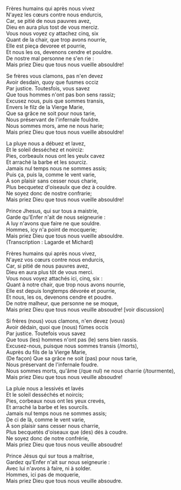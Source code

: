 Frères humains qui après nous vivez    
N'ayez les cœurs contre nous endurcis,    
Car, se pitié de nous pauvres avez,    
Dieu en aura plus tost de vous merciz.    
Vous nous voyez cy attachez cinq, six    
Quant de la chair, que trop avons nourrie,    
Elle est pieça devoree et pourrie,    
Et nous les os, devenons cendre et pouldre.    
De nostre mal personne ne s'en rie :    
Mais priez Dieu que tous nous vueille absouldre!    
    
Se frères vous clamons, pas n'en devez    
Avoir desdain, quoy que fusmes occiz    
Par justice. Toutesfois, vous savez    
Que tous hommes n'ont pas bon sens rassiz;    
Excusez nous, puis que sommes transis,    
Envers le filz de la Vierge Marie,    
Que sa grâce ne soit pour nous tarie,    
Nous préservant de l'infernale fouldre.    
Nous sommes mors, ame ne nous harie;    
Mais priez Dieu que tous nous vueille absouldre!    
    
La pluye nous a débuez et lavez,    
Et le soleil desséchez et noirciz:    
Pies, corbeaulx nous ont les yeulx cavez    
Et arraché la barbe et les sourciz.    
Jamais nul temps nous ne sommes assis;    
Puis ça, puis la, comme le vent varie,    
À son plaisir sans cesser nous charie,    
Plus becquetez d'oiseaulx que dez à couldre.    
Ne soyez donc de nostre confrarie;    
Mais priez Dieu que tous nous vueille absouldre!    
    
Prince Jhesus, qui sur tous a maistrie,    
Garde qu'Enfer n'ait de nous seigneurie :    
A luy n'avons que faire ne que souldre.    
Hommes, icy n'a point de mocquerie;    
Mais priez Dieu que tous nous vueille absouldre.    
(Transcription : Lagarde et Michard)    
    	
    
Frères humains qui après nous vivez,    
N'ayez vos cœurs contre nous endurcis,    
Car, si pitié de nous pauvres avez,    
Dieu en aura plus tôt de vous merci.    
Vous nous voyez attachés ici, cinq, six :    
Quant à notre chair, que trop nous avons nourrie,    
Elle est depuis longtemps dévorée et pourrie,    
Et nous, les os, devenons cendre et poudre.    
De notre malheur, que personne ne se moque,    
Mais priez Dieu que tous nous veuille absoudre! [voir discussion]    
    
Si frères (nous) vous clamons, n'en devez (vous)    
Avoir dédain, quoi que (nous) fûmes occis    
Par justice. Toutefois vous savez    
Que tous (les) hommes n'ont pas (le) sens bien rassis.    
Excusez-nous, puisque nous sommes transis (/morts),    
Auprès du fils de la Vierge Marie,    
(De façon) Que sa grâce ne soit (pas) pour nous tarie,    
Nous préservant de l'infernale foudre.    
Nous sommes morts, qu'âme (/que nul) ne nous charrie (/tourmente),    
Mais priez Dieu que tous nous veuille absoudre!    
    
La pluie nous a lessivés et lavés    
Et le soleil desséchés et noircis;    
Pies, corbeaux nous ont les yeux crevés,    
Et arraché la barbe et les sourcils.    
Jamais nul temps nous ne sommes assis;    
De ci de là, comme le vent varie,    
À son plaisir sans cesser nous charrie,    
Plus becquetés d'oiseaux que (des) dés à coudre.    
Ne soyez donc de notre confrérie,    
Mais priez Dieu que tous nous veuille absoudre!    
    
Prince Jésus qui sur tous a maîtrise,    
Gardez qu'Enfer n'ait sur nous seigneurie :    
Avec lui n'avons à faire, ni à solder.    
Hommes, ici pas de moquerie,    
Mais priez Dieu que tous nous veuille absoudre.     
